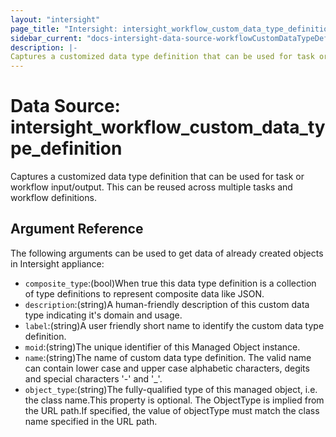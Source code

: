 ```yaml
---
layout: "intersight"
page_title: "Intersight: intersight_workflow_custom_data_type_definition"
sidebar_current: "docs-intersight-data-source-workflowCustomDataTypeDefinition"
description: |-
Captures a customized data type definition that can be used for task or workflow input/output.  This can be reused across multiple tasks and workflow definitions.
---
```


# Data Source: intersight_workflow_custom_data_type_definition
Captures a customized data type definition that can be used for task or workflow input/output.  This can be reused across multiple tasks and workflow definitions.
## Argument Reference
The following arguments can be used to get data of already created objects in Intersight appliance:
* `composite_type`:(bool)When true this data type definition is a collection of type definitions to represent composite data like JSON.
* `description`:(string)A human-friendly description of this custom data type indicating it's domain and usage.
* `label`:(string)A user friendly short name to identify the custom data type definition.
* `moid`:(string)The unique identifier of this Managed Object instance.
* `name`:(string)The name of custom data type definition. The valid name can contain lower case and upper case alphabetic characters, degits and special characters '-' and '_'.
* `object_type`:(string)The fully-qualified type of this managed object, i.e. the class name.This property is optional. The ObjectType is implied from the URL path.If specified, the value of objectType must match the class name specified in the URL path.
